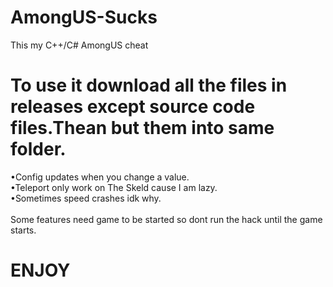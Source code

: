 # AmongUS-Sucks
This my C++/C# AmongUS cheat

# To use it download all the files in releases except source code files.Thean but them into same folder.
</hr>
	•Config updates when you change a value.<br>
 	•Teleport only work on The Skeld cause I am lazy.<br>
	•Sometimes speed crashes idk why.<br>
<br>
Some features need game to be started so dont run the hack until the game starts.

# ENJOY
